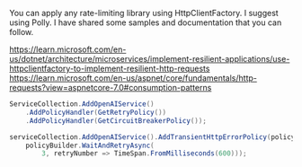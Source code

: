You can apply any rate-limiting library using HttpClientFactory. I suggest using Polly. I have shared some samples and documentation that you can follow.

https://learn.microsoft.com/en-us/dotnet/architecture/microservices/implement-resilient-applications/use-httpclientfactory-to-implement-resilient-http-requests
https://learn.microsoft.com/en-us/aspnet/core/fundamentals/http-requests?view=aspnetcore-7.0#consumption-patterns


```csharp
ServiceCollection.AddOpenAIService()
    .AddPolicyHandler(GetRetryPolicy())
    .AddPolicyHandler(GetCircuitBreakerPolicy());
```

```csharp
serviceCollection.AddOpenAIService().AddTransientHttpErrorPolicy(policyBuilder =>
    policyBuilder.WaitAndRetryAsync(
        3, retryNumber => TimeSpan.FromMilliseconds(600)));
```